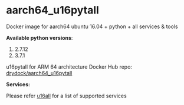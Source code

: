 # aarch64_u16pytall

Docker image for aarch64 ubuntu 16.04 + python + all services &amp; tools

**Available python versions**:

1. 2.7.12
2. 3.7.1

 u16pytall for ARM 64 architecture Docker Hub repo: [drydock/aarch64_u16pytall](https://hub.docker.com/r/drydock/aarch64_u16nodall/)

  
**Services:**

Please refer [u16all](https://github.com/dry-dock/aarch64_u16all) for a list of supported services
